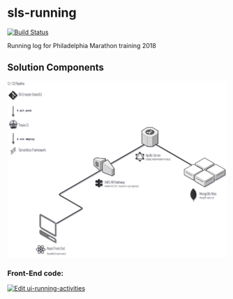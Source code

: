 # sls-running

[![Build Status](https://travis-ci.org/Ivan-Marquez/sls-running.svg?branch=master)](https://travis-ci.org/Ivan-Marquez/sls-running)

Running log for Philadelphia Marathon training 2018

## Solution Components

![components](./docs/solution_diagram.png "Solution Components")


### Front-End code:

[![Edit ui-running-activities](https://codesandbox.io/static/img/play-codesandbox.svg)](https://codesandbox.io/s/m98lplo5y)

